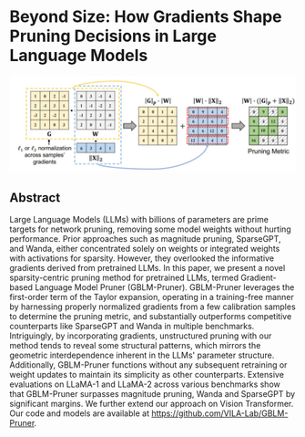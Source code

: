 # Beyond Size: How Gradients Shape Pruning Decisions in Large Language Models

<p align="center">
<img src="gblm-pruner.jpg" width="600" title="blank">
</p>

## Abstract

Large Language Models (LLMs) with billions of parameters are prime targets
for network pruning, removing some model weights without hurting performance.
Prior approaches such as magnitude pruning, SparseGPT, and Wanda, either
concentrated solely on weights or integrated weights with activations for
sparsity. However, they overlooked the informative gradients derived from
pretrained LLMs. In this paper, we present a novel sparsity-centric pruning
method for pretrained LLMs, termed Gradient-based Language Model Pruner
(GBLM-Pruner). GBLM-Pruner leverages the first-order term of the Taylor
expansion, operating in a training-free manner by harnessing properly
normalized gradients from a few calibration samples to determine the pruning
metric, and substantially outperforms competitive counterparts like SparseGPT
and Wanda in multiple benchmarks. Intriguingly, by incorporating gradients,
unstructured pruning with our method tends to reveal some structural patterns,
which mirrors the geometric interdependence inherent in the LLMs' parameter
structure. Additionally, GBLM-Pruner functions without any subsequent
retraining or weight updates to maintain its simplicity as other counterparts.
Extensive evaluations on LLaMA-1 and LLaMA-2 across various benchmarks show
that GBLM-Pruner surpasses magnitude pruning, Wanda and SparseGPT by
significant margins. We further extend our approach on Vision Transformer. Our
code and models are available at https://github.com/VILA-Lab/GBLM-Pruner.
